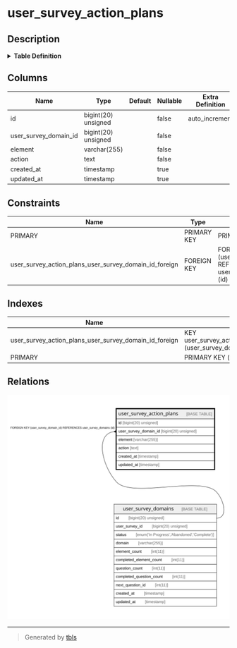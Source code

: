# user_survey_action_plans

## Description

<details>
<summary><strong>Table Definition</strong></summary>

```sql
CREATE TABLE `user_survey_action_plans` (
  `id` bigint(20) unsigned NOT NULL AUTO_INCREMENT,
  `user_survey_domain_id` bigint(20) unsigned NOT NULL,
  `element` varchar(255) COLLATE utf8mb4_unicode_ci NOT NULL,
  `action` text COLLATE utf8mb4_unicode_ci NOT NULL,
  `created_at` timestamp NULL DEFAULT NULL,
  `updated_at` timestamp NULL DEFAULT NULL,
  PRIMARY KEY (`id`),
  KEY `user_survey_action_plans_user_survey_domain_id_foreign` (`user_survey_domain_id`),
  CONSTRAINT `user_survey_action_plans_user_survey_domain_id_foreign` FOREIGN KEY (`user_survey_domain_id`) REFERENCES `user_survey_domains` (`id`) ON DELETE CASCADE
) ENGINE=InnoDB AUTO_INCREMENT=[Redacted by tbls] DEFAULT CHARSET=utf8mb4 COLLATE=utf8mb4_unicode_ci
```

</details>

## Columns

| Name | Type | Default | Nullable | Extra Definition | Children | Parents | Comment |
| ---- | ---- | ------- | -------- | ---------------- | -------- | ------- | ------- |
| id | bigint(20) unsigned |  | false | auto_increment |  |  |  |
| user_survey_domain_id | bigint(20) unsigned |  | false |  |  | [user_survey_domains](user_survey_domains.md) |  |
| element | varchar(255) |  | false |  |  |  |  |
| action | text |  | false |  |  |  |  |
| created_at | timestamp |  | true |  |  |  |  |
| updated_at | timestamp |  | true |  |  |  |  |

## Constraints

| Name | Type | Definition |
| ---- | ---- | ---------- |
| PRIMARY | PRIMARY KEY | PRIMARY KEY (id) |
| user_survey_action_plans_user_survey_domain_id_foreign | FOREIGN KEY | FOREIGN KEY (user_survey_domain_id) REFERENCES user_survey_domains (id) |

## Indexes

| Name | Definition |
| ---- | ---------- |
| user_survey_action_plans_user_survey_domain_id_foreign | KEY user_survey_action_plans_user_survey_domain_id_foreign (user_survey_domain_id) USING BTREE |
| PRIMARY | PRIMARY KEY (id) USING BTREE |

## Relations

![er](user_survey_action_plans.svg)

---

> Generated by [tbls](https://github.com/k1LoW/tbls)

